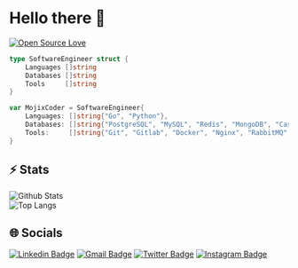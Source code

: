 # Hello there 👋

[![Open Source Love](https://badges.frapsoft.com/os/v1/open-source.svg?v=102)](https://github.com/ellerbrock/open-source-badge/)


```go
type SoftwareEngineer struct {
	Languages []string
	Databases []string
	Tools     []string
}

var MojixCoder = SoftwareEngineer{
	Languages: []string{"Go", "Python"},
	Databases: []string{"PostgreSQL", "MySQL", "Redis", "MongoDB", "Cassandra"},
	Tools:     []string{"Git", "Gitlab", "Docker", "Nginx", "RabbitMQ", "Nats", "Prometheus"},
}
```


## ⚡ Stats

![Github Stats](https://github-readme-stats.vercel.app/api?username=mojixcoder&count_private=true&show_icons=true&include_all_commits=true)  
![Top Langs](https://github-readme-stats.vercel.app/api/top-langs/?username=mojixcoder&hide=TeX&layout=compact)


## 🌐 Socials

[![Linkedin Badge](https://img.shields.io/badge/-MojtabaArezoomand-blue?style=flat-square&logo=Linkedin&logoColor=white&link=https://www.linkedin.com/in/mojtaba-arezoomand-163710204/)](https://www.linkedin.com/in/mojtaba-arezoomand-163710204/)
[![Gmail Badge](https://img.shields.io/badge/-mojixcoder@gmail.com-c14438?style=flat-square&logo=Gmail&logoColor=white&link=mailto:mojixcoder@gmail.com)](mailto:mojixcoder@gmail.com)
[![Twitter Badge](https://img.shields.io/badge/-MojtabaArezoomand-blue?style=flat-square&logo=twitter&logoColor=white&link=https://twitter.com/MojixCoder)](https://twitter.com/MojixCoder)
[![Instagram Badge](https://img.shields.io/badge/-mojixcoder-purple?style=flat-square&logo=instagram&logoColor=white&link=https://www.instagram.com/mojixcoder/)](https://www.instagram.com/mojixcoder/)
